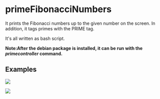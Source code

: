 # primeFibonacciNumbers

It prints the Fibonacci numbers up to the given number on the screen. In addition, it tags primes with the PRIME tag.

It's all written as bash script.

**Note:After the debian package is installed, it can be run with the *primecontroller* command.**

## Examples

![](https://github.com/zekiahmetbayar/primeFibonacciNumbers/blob/main/img/prime1.PNG)

![](https://github.com/zekiahmetbayar/primeFibonacciNumbers/blob/main/img/prime2.PNG)
